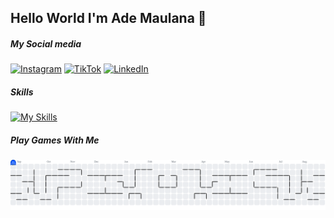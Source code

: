 ## Hello World I'm Ade Maulana 👋

<!--
**ademaulanaa/ademaulanaa** is a ✨ _special_ ✨ repository because its `README.md` (this file) appears on your GitHub profile.

Here are some ideas to get you started:

- 🔭 I’m currently working on ...
- 🌱 I’m currently learning ...
- 👯 I’m looking to collaborate on ...
- 🤔 I’m looking for help with ...
- 💬 Ask me about ...
- 📫 How to reach me: ... 
- 😄 Pronouns: ...
- ⚡ Fun fact: ...
-->
##### My Social media

[![Instagram](https://img.shields.io/badge/Instagram-E4405F?style=for-the-badge&logo=instagram&logoColor=white)](https://instagram.com/maulanaaae_)
[![TikTok](https://img.shields.io/badge/TikTok-000000?style=for-the-badge&logo=tiktok&logoColor=white)](https://www.tiktok.com/@maulanaaae_?_t=ZS-8ycslDuZej3&_r=1)
[![LinkedIn](https://img.shields.io/badge/LinkedIn-0077B5?style=for-the-badge&logo=linkedin&logoColor=white)](https://www.linkedin.com/in/maulanaaae_/)

##### Skills
[![My Skills](https://skillicons.dev/icons?i=php,js,html,css,bootstrap,laravel,wordpress)](https://skillicons.dev) 

##### Play Games With Me
<picture>
  <source media="(prefers-color-scheme: dark)" srcset="https://raw.githubusercontent.com/ademaulanaa/ademaulanaa/output/pacman-contribution-graph-dark.svg">
  <source media="(prefers-color-scheme: light)" srcset="https://raw.githubusercontent.com/ademaulanaa/ademaulanaa/output/pacman-contribution-graph.svg">
  <img alt="pacman contribution graph" src="https://raw.githubusercontent.com/ademaulanaa/ademaulanaa/output/pacman-contribution-graph.svg">
</picture>

###





